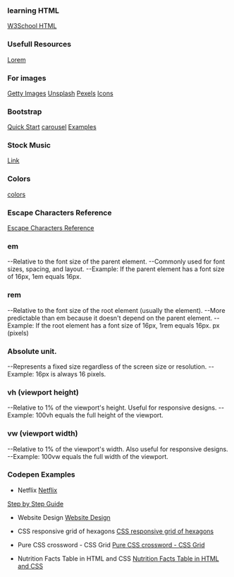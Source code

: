 
### learning HTML
[W3School HTML](https://www.w3schools.com/html/)

### Usefull Resources

[Lorem](https://www.lipsum.com/)

### For images

[Getty Images](https://www.gettyimages.ca/)
[Unsplash](https://unsplash.com/)
[Pexels](https://www.pexels.com/)
[Icons](https://icons8.com/icons/set/button)


### Bootstrap
[Quick Start](https://getbootstrap.com/docs/5.3/getting-started/introduction/#quick-start)
[carousel](https://getbootstrap.com/docs/5.3/components/carousel/)
[Examples](https://github.com/twbs/examples/)

### Stock Music
[Link](https://freetouse.com/music/search/coding)

### Colors

[colors](https://coolors.co/)

### Escape Characters **Reference**

[Escape Characters Reference](https://developer.mozilla.org/en-US/docs/Glossary/Character_reference)


### em
--Relative to the font size of the parent element.
--Commonly used for font sizes, spacing, and layout.
--Example: If the parent element has a font size of 16px, 1em equals 16px.

### rem
--Relative to the font size of the root element (usually the <html> element).
--More predictable than em because it doesn't depend on the parent element.
--Example: If the root element has a font size of 16px, 1rem equals 16px.
px (pixels)

### Absolute unit.
--Represents a fixed size regardless of the screen size or resolution.
--Example: 16px is always 16 pixels.

### vh (viewport height)
--Relative to 1% of the viewport's height.
Useful for responsive designs.
--Example: 100vh equals the full height of the viewport.

### vw (viewport width)
--Relative to 1% of the viewport's width.
Also useful for responsive designs.
--Example: 100vw equals the full width of the viewport.

### Codepen Examples

- Netflix
[Netflix](https://codepen.io/albenis-k-rqeli/pen/eYNGzvJ)

[Step by Step Guide](./assets/project-md/NetflixCloneGuide.md)

- Website Design 
[Website Design](https://codepen.io/Proroz/pen/mdmZvwv)

- CSS responsive grid of hexagons
[CSS responsive grid of hexagons](https://codepen.io/web-tiki/pen/GRyXMz)

- Pure CSS crossword - CSS Grid
[Pure CSS crossword - CSS Grid](https://codepen.io/adrianroworth/pen/OpeyZq)

- Nutrition Facts Table in HTML and CSS
[Nutrition Facts Table in HTML and CSS](https://codepen.io/chriscoyier/pen/ApavyZ)